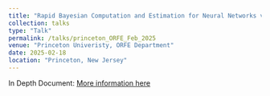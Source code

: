 ```yaml
---
title: "Rapid Bayesian Computation and Estimation for Neural Networks via Log-Concave Coupling"
collection: talks
type: "Talk"
permalink: /talks/princeton_ORFE_Feb_2025
venue: "Princeton Univeristy, ORFE Department"
date: 2025-02-18
location: "Princeton, New Jersey"
---
```


In Depth Document: [More information here](/assets/pdf/McDonald_Barron_Log_Concave_MSL_2025_submission.pdf)
